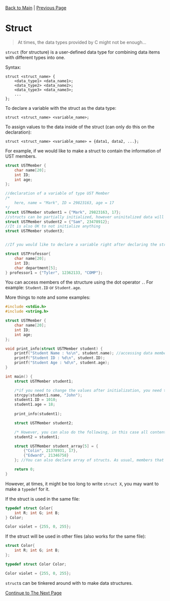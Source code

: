 [Back to Main](index.html) | [Previous Page](08_array_string.html)

# Struct

> At times, the data types provided by C might not be enough...

`struct` (for structure) is a user-defined data type for combining data items with different types into one.

Syntax:
```
struct <struct_name> {
    <data_type1> <data_name1>;
    <data_type2> <data_name2>;
    <data_type3> <data_name3>;
    ...
};
```
To declare a variable with the struct as the data type:

```
struct <struct_name> <variable_name>;
```

To assign values to the data inside of the struct (can only do this on the declaration):
```
struct <struct_name> <variable_name> = {data1, data2, ...};
```

For example, if we would like to make a struct to contain the information of UST members.

```c
struct USTMember {
    char name[20];
    int ID;
    int age;
};

//declaration of a variable of type UST Member
/*
    here, name = "Mark", ID = 29823163, age = 17
*/
struct USTMember student1 = {"Mark", 29823163, 17};
//structs can be partially initialized, however uninitalized data will contain garbage value
struct USTMember student2 = {"Sam", 23478912};
//It is also OK to not initialize anything
struct USTMember student3; 


//If you would like to declare a variable right after declaring the structure of the struct, you may use the following shorthand syntax (put the variable name before the semicolon):

struct USTProfessor{
    char name[20];
    int ID;
    char department[5];
} professor1 = {"Tyler", 12362133, "COMP"};

```

You can access members of the structure using the dot operator `.`. For example: `Student.ID` or `Student.age`.

More things to note and some examples:

```c
#include <stdio.h>
#include <string.h>

struct USTMember {
    char name[20];
    int ID;
    int age;
};

void print_info(struct USTMember student) { 
    printf("Student Name : %s\n", student.name); //accessing data members
    printf("Student ID : %d\n", student.ID);
    printf("Student Age : %d\n", student.age);   
}

int main() {
    struct USTMember student1;

    /*if you need to change the values after initialization, you need to edit it for each member*/
    strcpy(student1.name, "John");
    student1.ID = 1010;
    student1.age = 18;
    
    print_info(student1);

    struct USTMember student2;

    /* However, you can also do the following, in this case all contents of student1 (including the content of the arrays) will be copied memberwise. In other words, student2.name = "John", student2.ID=1010, student2.age = 18*/
    student2 = student1; 

    struct USTMember student_array[5] = {
        {"Colin", 21378931, 17}, 
        {"Edward", 21346758}
    }; //You can also declare array of structs. As usual, members that are not stated explicitly will be garbage values.

    return 0;
}
```

However, at times, it might be too long to write `struct X`, you may want to make a `typedef` for it.

If the struct is used in the same file:
```c
typedef struct Color{
    int R; int G; int B;
} Color;

Color violet = {255, 0, 255};
```

If the struct will be used in other files (also works for the same file):
```c
struct Color{
    int R; int G; int B;
};

typedef struct Color Color;

Color violet = {255, 0, 255};
```

`struct`s can be tinkered around with to make data structures.

[Continue to The Next Page](10_functions.html)

